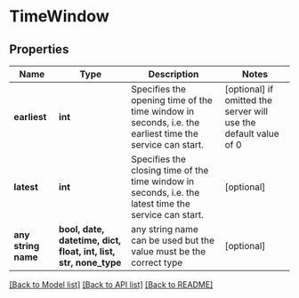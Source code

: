 # TimeWindow


## Properties
Name | Type | Description | Notes
------------ | ------------- | ------------- | -------------
**earliest** | **int** | Specifies the opening time of the time window in seconds, i.e. the earliest time the service can start. | [optional]  if omitted the server will use the default value of 0
**latest** | **int** | Specifies the closing time of the time window in seconds, i.e. the latest time the service can start. | [optional] 
**any string name** | **bool, date, datetime, dict, float, int, list, str, none_type** | any string name can be used but the value must be the correct type | [optional]

[[Back to Model list]](../README.md#documentation-for-models) [[Back to API list]](../README.md#documentation-for-api-endpoints) [[Back to README]](../README.md)


